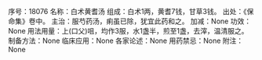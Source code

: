 序号：18076
名称：白术黄耆汤
组成：白术1两，黄耆7钱，甘草3钱。
出处：《保命集》卷中。
主治：服芍药汤，痢虽已除，犹宜此药和之。
加减：None
功效：None
用法用量：上(口父)咀，均作3服，水1盏半，煎至1盏，去滓，温清服之。
制备方法：None
临床应用：None
各家论述：None
用药禁忌：None
附注：None
